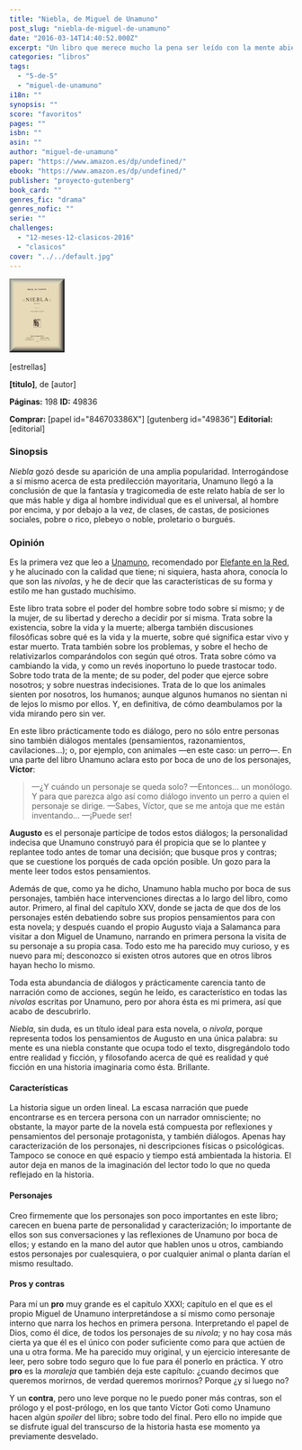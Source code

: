```yaml
---
title: "Niebla, de Miguel de Unamuno"
post_slug: "niebla-de-miguel-de-unamuno"
date: "2016-03-14T14:40:52.000Z"
excerpt: "Un libro que merece mucho la pena ser leído con la mente abierta; para terminar cuestionándotelo todo conforme sus personajes también van cuestionándoselo. Incluso el final terminarás cuestionando."
categories: "libros"
tags: 
  - "5-de-5"
  - "miguel-de-unamuno"
i18n: ""
synopsis: ""
score: "favoritos"
pages: ""
isbn: ""
asin: ""
author: "miguel-de-unamuno"
paper: "https://www.amazon.es/dp/undefined/"
ebook: "https://www.amazon.es/dp/undefined/"
publisher: "proyecto-gutenberg"
book_card: ""
genres_fic: "drama"
genres_nofic: ""
serie: ""
challenges: 
  - "12-meses-12-clasicos-2016"
  - "clasicos"
cover: "../../default.jpg"
---
```


![[titulo-foto]](images/niebla-p.jpg)

\[estrellas\]

**\[titulo\]**, de \[autor\]

**Páginas:** 198 **ID:** 49836

**Comprar:** \[papel id="846703386X"\] \[gutenberg id="49836"\] **Editorial:** \[editorial\]

### Sinopsis

_Niebla_ gozó desde su aparición de una amplia popularidad. Interrogándose a sí mismo acerca de esta predilección mayoritaria, Unamuno llegó a la conclusión de que la fantasía y tragicomedia de este relato había de ser lo que más hable y diga al hombre individual que es el universal, al hombre por encima, y por debajo a la vez, de clases, de castas, de posiciones sociales, pobre o rico, plebeyo o noble, proletario o burgués.

### Opinión

Es la primera vez que leo a [Unamuno](http://fjp.es/autor/miguel-de-unamuno/), recomendado por [Elefante en la Red](http://elefanteenlared.blogspot.com.es/), y he alucinado con la calidad que tiene; ni siquiera, hasta ahora, conocía lo que son las _nivolas_, y he de decir que las características de su forma y estilo me han gustado muchísimo.

Este libro trata sobre el poder del hombre sobre todo sobre sí mismo; y de la mujer, de su libertad y derecho a decidir por sí misma. Trata sobre la existencia, sobre la vida y la muerte; alberga también discusiones filosóficas sobre qué es la vida y la muerte, sobre qué significa estar vivo y estar muerto. Trata también sobre los problemas, y sobre el hecho de relativizarlos comparándolos con según qué otros. Trata sobre cómo va cambiando la vida, y como un revés inoportuno lo puede trastocar todo. Sobre todo trata de la mente; de su poder, del poder que ejerce sobre nosotros; y sobre nuestras indecisiones. Trata de lo que los animales sienten por nosotros, los humanos; aunque algunos humanos no sientan ni de lejos lo mismo por ellos. Y, en definitiva, de cómo deambulamos por la vida mirando pero sin ver.

En este libro prácticamente todo es diálogo, pero no sólo entre personas sino también diálogos mentales (pensamientos, razonamientos, cavilaciones…); o, por ejemplo, con animales —en este caso: un perro—. En una parte del libro Unamuno aclara esto por boca de uno de los personajes, **Víctor**:

> —¿Y cuándo un personaje se queda solo? —Entonces... un monólogo. Y para que parezca algo así como diálogo invento un perro a quien el personaje se dirige. —Sabes, Víctor, que se me antoja que me están inventando... —¡Puede ser!

**Augusto** es el personaje partícipe de todos estos diálogos; la personalidad indecisa que Unamuno construyó para él propicia que se lo plantee y replantee todo antes de tomar una decisión; que busque pros y contras; que se cuestione los porqués de cada opción posible. Un gozo para la mente leer todos estos pensamientos.

Además de que, como ya he dicho, Unamuno habla mucho por boca de sus personajes, también hace intervenciones directas a lo largo del libro, como autor. Primero, al final del capítulo XXV, donde se jacta de que dos de los personajes estén debatiendo sobre sus propios pensamientos para con esta novela; y después cuando el propio Augusto viaja a Salamanca para visitar a don Miguel de Unamuno, narrando en primera persona la visita de su personaje a su propia casa. Todo esto me ha parecido muy curioso, y es nuevo para mí; desconozco si existen otros autores que en otros libros hayan hecho lo mismo.

Toda esta abundancia de diálogos y prácticamente carencia tanto de narración como de acciones, según he leído, es característico en todas las _nivolas_ escritas por Unamuno, pero por ahora ésta es mi primera, así que acabo de descubrirlo.

_Niebla_, sin duda, es un título ideal para esta novela, o _nivola_, porque representa todos los pensamientos de Augusto en una única palabra: su mente es una niebla constante que ocupa todo el texto, disgregándolo todo entre realidad y ficción, y filosofando acerca de qué es realidad y qué ficción en una historia imaginaria como ésta. Brillante.

#### Características

La historia sigue un orden lineal. La escasa narración que puede encontrarse es en tercera persona con un narrador omnisciente; no obstante, la mayor parte de la novela está compuesta por reflexiones y pensamientos del personaje protagonista, y también diálogos. Apenas hay caracterización de los personajes, ni descripciones físicas o psicológicas. Tampoco se conoce en qué espacio y tiempo está ambientada la historia. El autor deja en manos de la imaginación del lector todo lo que no queda reflejado en la historia.

#### Personajes

Creo firmemente que los personajes son poco importantes en este libro; carecen en buena parte de personalidad y caracterización; lo importante de ellos son sus conversaciones y las reflexiones de Unamuno por boca de ellos; y estando en la mano del autor que hablen unos u otros, cambiando estos personajes por cualesquiera, o por cualquier animal o planta darían el mismo resultado.

#### Pros y contras

Para mí un **pro** muy grande es el capítulo XXXI; capítulo en el que es el propio Miguel de Unamuno interpretándose a sí mismo como personaje interno que narra los hechos en primera persona. Interpretando el papel de Dios, como él dice, de todos los personajes de su _nivola_; y no hay cosa más cierta ya que él es el único con poder suficiente como para que actúen de una u otra forma. Me ha parecido muy original, y un ejercicio interesante de leer, pero sobre todo seguro que lo fue para él ponerlo en práctica. Y otro **pro** es la _moraleja_ que también deja este capítulo: ¿cuando decimos que queremos morirnos, de verdad queremos morirnos? Porque ¿y si luego no?

Y un **contra**, pero uno leve porque no le puedo poner más contras, son el prólogo y el post-prólogo, en los que tanto Víctor Goti como Unamuno hacen algún _spoiler_ del libro; sobre todo del final. Pero ello no impide que se disfrute igual del transcurso de la historia hasta ese momento ya previamente desvelado.
